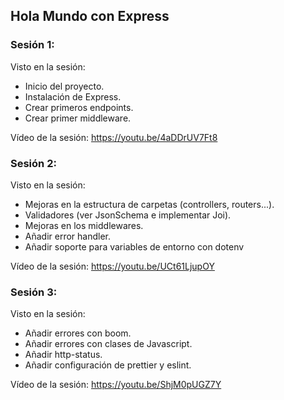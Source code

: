 ## Hola Mundo con Express

### Sesión 1:

Visto en la sesión:
- Inicio del proyecto.
- Instalación de Express.
- Crear primeros endpoints.
- Crear primer middleware.

Vídeo de la sesión: https://youtu.be/4aDDrUV7Ft8

### Sesión 2:

Visto en la sesión:
- Mejoras en la estructura de carpetas (controllers, routers...).
- Validadores (ver JsonSchema e implementar Joi).
- Mejoras en los middlewares.
- Añadir error handler.
- Añadir soporte para variables de entorno con dotenv

Vídeo de la sesión: https://youtu.be/UCt61LjupOY

### Sesión 3:

Visto en la sesión:
- Añadir errores con boom.
- Añadir errores con clases de Javascript.
- Añadir http-status.
- Añadir configuración de prettier y eslint.

Vídeo de la sesión: https://youtu.be/ShjM0pUGZ7Y
